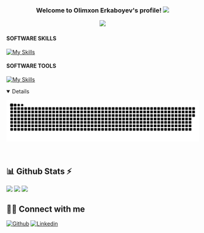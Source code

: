 <h3 align="center">
    Welcome to Olimxon Erkaboyev's profile!
    <img src="https://media.giphy.com/media/hvRJCLFzcasrR4ia7z/giphy.gif" width="28">
</h3>

<p align="center">
    <a>
        <img src="https://readme-typing-svg.herokuapp.com/?lines=Front-end%20Developer">
    </a>
</p>


#### SOFTWARE SKILLS
[![My Skills](https://skillicons.dev/icons?i=html,css,bootstrap,tailwind,sass,js,react,vite,mui,webpack&perline=20)](https://skillicons.dev)

#### SOFTWARE TOOLS
[![My Skills](https://skillicons.dev/icons?i=bash,figma,git,github,gitlab,powershell,stackoverflow,vscode,netlify,vercel)](https://skillicons.dev)

<details open="">
  <p align="center">
   <a href="https://github.com/OlimxonErkaboyev/OlimxonErkaboyev">
       <img alt="Snake animation" src="https://github.com/mikyll/mikyll/blob/output/github-contribution-grid-snake.svg"/></a>
  </p>
    
 <br/>

## 📊 Github Stats ⚡

![](https://github-readme-stats.vercel.app/api?username=OlimxonErkaboyev&show_icons=true&theme=tokyonight&border=61dafb&hide_border=true) ![](https://github-readme-streak-stats.herokuapp.com/?user=OlimxonErkaboyev&theme=tokyonight&hide_border=true)
![](https://github-readme-stats.vercel.app/api/top-langs/?username=OlimxonErkaboyev&theme=tokyonight&hide_border=true&include_all_commits=false&count_private=true&layout=compact)
 
## 🙋‍♂️ Connect with me

<p>
    <a href="https://github.com/OlimxonErkaboyev">
        <img alt="Github"
             src="https://img.shields.io/badge/GitHub-100000?style=flat&logo=github&logoColor=white"></a>
    <a href="https://www.linkedin.com/in/olimxon-erkaboyev-16550923b/">
        <img alt="Linkedin"
             src="https://img.shields.io/badge/LinkedIn-0077B5?style=flat&logo=linkedin&logoColor=white"></a>
</p>

